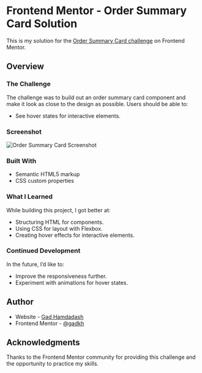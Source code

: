# Frontend Mentor - Order Summary Card Solution

This is my solution for the [Order Summary Card challenge](https://www.frontendmentor.io/challenges/order-summary-component-QlPmajDUj) on Frontend Mentor.

## Overview

### The Challenge

The challenge was to build out an order summary card component and make it look as close to the design as possible. Users should be able to:

- See hover states for interactive elements.

### Screenshot

![Order Summary Card Screenshot](./images/screenshot.jpg)

### Built With

- Semantic HTML5 markup
- CSS custom properties

### What I Learned

While building this project, I got better at:

- Structuring HTML for components.
- Using CSS for layout with Flexbox.
- Creating hover effects for interactive elements.

### Continued Development

In the future, I’d like to:

- Improve the responsiveness further.
- Experiment with animations for hover states.

## Author

- Website - [Gad Hamdadash](#)
- Frontend Mentor - [@gadkh](https://www.frontendmentor.io/profile/gadkh)

## Acknowledgments

Thanks to the Frontend Mentor community for providing this challenge and the opportunity to practice my skills.
